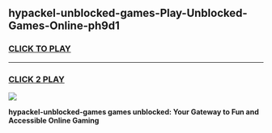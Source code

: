 
## hypackel-unblocked-games-Play-Unblocked-Games-Online-ph9d1
<h3>
<a href="https://premium76.site?title=hypackel-unblocked-games&ref=25A">CLICK TO PLAY</a></h3>
<hr>

<h3>
<a href="https://premium76.site?title=hypackel-unblocked-games&ref=25A">CLICK 2 PLAY</a>
  
</h3>

<a href="https://premium76.site?title=hypackel-unblocked-games&ref=25A"><img src="https://clearcache.store/games.png"></a>


**hypackel-unblocked-games games unblocked: Your Gateway to Fun and Accessible Online Gaming**
